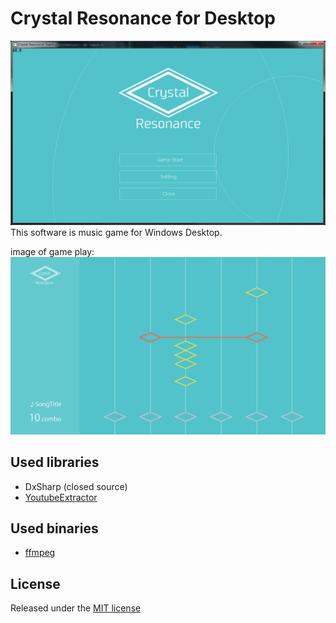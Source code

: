 # Crystal Resonance for Desktop
![TitleImage](title.png)
This software is music game for Windows Desktop.

image of game play:
![GameMainImage](gameMain.png)

## Used libraries
- DxSharp (closed source)
- [YoutubeExtractor](https://github.com/flagbug/YoutubeExtractor)

## Used binaries
- [ffmpeg](https://ffmpeg.zeranoe.com)

## License
Released under the [MIT license](LICENSE)